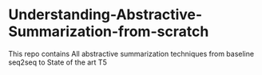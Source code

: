 # Understanding-Abstractive-Summarization-from-scratch
This repo contains All abstractive summarization techniques from baseline seq2seq to State of the art T5 
